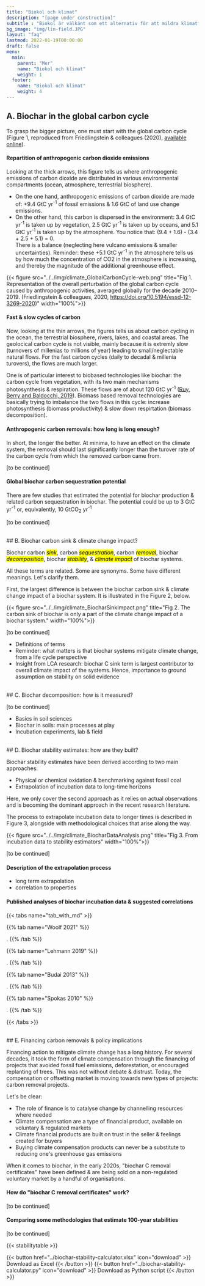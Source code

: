 ```yaml
---
title: "Biokol och klimat"
description: "[page under construction]"
subtitle : "Biokol är välkänt som ett alternativ för att mildra klimatförändringarna. Här vill vi ge helheten och återbesöka en del av den grundläggande vetenskapen bakom det."
bg_image: "img/lin-field.JPG"
layout: "faq"
lastmod: 2022-01-19T00:00:00
draft: false
menu:
  main:
    parent: "Mer"
    name: "Biokol och klimat"
    weight: 1
  footer:
    name: "Biokol och klimat"
    weight: 4
---
```


## A. Biochar in the global carbon cycle

To grasp the bigger picture, one must start with the global carbon cycle (Figure 1, reproduced from Friedlingstein & colleagues (2020), [available online](https://doi.org/10.5194/essd-12-3269-2020)).

#### Repartition of anthropogenic carbon dioxide emissions
Looking at the thick arrows, this figure tells us where anthropogenic emissions of carbon dioxide are distributed in various environmental compartments (ocean, atmosphere, terrestrial biosphere). 
- On the one hand, anthropogenic emissions of carbon dioxide are made of: +9.4 GtC yr<sup>-1</sup> of fossil emissions & 1.6 GtC of land use change emissions. 
- On the other hand, this carbon is dispersed in the environment: 3.4 GtC yr<sup>-1</sup> is taken up by vegetation,  2.5 GtC yr<sup>-1</sup> is taken up by oceans, and 5.1 GtC yr<sup>-1</sup> is taken up by the atmosphere. You notice that: (9.4 + 1.6) - (3.4 + 2.5 + 5.1) = 0.  
There is a balance (neglecting here vulcano emissions & smaller uncertainties). Reminder: these +5.1 GtC yr<sup>-1</sup> in the atmosphere tells us by how much the concentration of CO2 in the atmosphere is increasing, and thereby the magnitude of the additional greenhouse effect. 

{{< figure src="../../img/climate_GlobalCarbonCycle-web.png" title="Fig 1. Representation of the overall perturbation of the global carbon cycle caused by anthropogenic activities, averaged globally for the decade 2010–2019. (Friedlingstein & colleagues, 2020, https://doi.org/10.5194/essd-12-3269-2020)" width="100%">}}<br />

#### Fast & slow cycles of carbon
Now, looking at the thin arrows, the figures tells us about carbon cycling in the ocean, the terrestrial biosphere, rivers, lakes, and coastal areas. The geolocical carbon cycle is not visible, mainly because it is extremly slow (turnovers of millenias to millions of year) leading to small/neglectable natural flows. For the fast carbon cycles (daily to decadal & millenia turovers), the flows are much larger. 

One is of particular interest to biobased technologies like biochar: the carbon cycle from vegetation, with its two main mechanisms photosynthesis & respiration. These flows are of about 120 GtC yr<sup>-1</sup> ([Ruy, Berry and Baldocchi, 2019](https://www.sciencedirect.com/science/article/pii/S0034425719300161)). Biomass based removal technologies are basically trying to imbalance the two flows in this cycle: increase photosynthesis (biomass productivity) & slow down respirtation (biomass decomposition). 

<!-- Nature Knowledge https://www.nature.com/scitable/knowledge/library/terrestrial-primary-production-fuel-for-life-17567411/ -->

#### Anthropogenic carbon removals: how long is long enough?

In short, the longer the better. At minima, to have an effect on the climate system, the removal should last significantly longer than the turover rate of the carbon cycle from which the removed carbon came from. 

[to be continued]

#### Global biochar carbon sequestration potential

There are few studies that estimated the potential for biochar production & related carbon sequestration in biochar. The potential could be up to 3 GtC yr<sup>-1</sup> or, equivalently, 10 GtCO<sub>2</sub> yr<sup>-1</sup>

[to be continued]

<br />
## B. Biochar carbon sink & climate change impact?

Biochar carbon <mark>*sink*</mark>, carbon <mark>*sequestration*</mark>, carbon <mark>*removal*</mark>, biochar <mark>*decomposition*</mark>, biochar <mark>*stability*</mark>, & <mark>*climate impact*</mark> of biochar systems. 

All these terms are related. Some are synonyms. Some have different meanings. Let's clarify them.

First, the largest difference is between the biochar carbon sink & climate change impact of a biochar system. It is illustrated in the Figure 2, below.

{{< figure src="../../img/climate_BiocharSinkImpact.png" title="Fig 2. The carbon sink of biochar is only a part of the climate change impact of a biochar system." width="100%">}}<br />

[to be continued]
- Definitions of terms
- Reminder: what matters is that biochar systems mitigate climate change, from a life cycle perspective
- Insight from LCA research: biochar C sink term is largest contributor to overall climate impact of the systems. Hence, importance to ground assumption on stability on solid evidence


<br />
## C. Biochar decomposition: how is it measured?

[to be continued]

- Basics in soil sciences
- Biochar in soils: main processes at play
- Incubation experiments, lab & field

<br />
## D. Biochar stability estimates: how are they built?

Biochar stability estimates have been derived according to two main approaches:
- Physical or chemical oxidation & benchmarking against fossil coal
- Extrapolation of incubation data to long-time horizons

Here, we only cover the second approach as it relies on actual observations and is becoming the dominant approach in the recent research literature.

The process to extrapolate incubation data to longer times is described in Figure 3, alongside with methodological choices that arise along the way.

{{< figure src="../../img/climate_BiocharDataAnalysis.png" title="Fig 3. From incubation data to stability estimators" width="100%">}}<br />


[to be continued]

#### Description of the extrapolation process
- long term extrapolation
- correlation to properties 

#### Published analyses of biochar incubation data & suggested correlations

{{< tabs name="tab_with_md" >}}

  {{% tab name="Woolf 2021" %}}
  
  .
  {{% /tab %}}
  
  {{% tab name="Lehmann 2019" %}}
  
  .
  {{% /tab %}}

  {{% tab name="Budai 2013" %}}
  
  .
  {{% /tab %}}

  {{% tab name="Spokas 2010" %}}
  
  .
  {{% /tab %}}

{{< /tabs >}}

  

<br />
## E. Financing carbon removals & policy implications

  Financing action to mitigate climate change has a long history. For several decades, it took the form of climate compensation through the financing of projects that avoided fossil fuel emissions, deforestation, or encouraged replanting of trees. This was not without debate & distrust. Today, the compensation or offsetting market is moving towards new types of projects: carbon removal projects.

  Let's be clear:
  <ul><li>The role of finance is to catalyse change by channelling resources where needed</li>
  <li>Climate compensation are a type of financial product, available on voluntary & regulated markets</li>
  <li>Climate financial products are built on trust in the seller & feelings created for buyers</li>
  <li>Buying climate compensation products can never be a substitute to reducing one's greenhouse gas emissions</li>
  </ul>


When it comes to biochar, in the early 2020s, "biochar C removal certificates" have been defined & are being sold on a non-regulated voluntary market by a handful of organisations.

#### How do "biochar C removal certificates" work?

[to be continued]

#### Comparing some methodologies that estimate 100-year stabilities

[to be continued]


{{< stabilitytable >}}

{{< button href="../biochar-stability-calculator.xlsx" icon="download" >}} Download as Excel {{< /button >}}
{{< button href="../biochar-stability-calculator.py" icon="download" >}} Download as Python script {{< /button >}}

